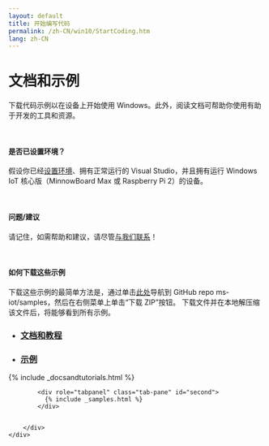 ```yaml
---
layout: default
title: 开始编写代码
permalink: /zh-CN/win10/StartCoding.htm
lang: zh-CN
---
```



<div class="row section-heading">
    <div class="col-md-12">
        <h1>文档和示例</h1>
        <p>下载代码示例以在设备上开始使用 Windows。此外，阅读文档可帮助你使用有助于开发的工具和资源。</p>
        <br/>
        <h4>是否已设置环境？</h4>
        <p>假设你已经<a href="{{site.baseurl}}/{{page.lang}}/GetStarted.htm">设置环境</a>、拥有正常运行的 Visual Studio，并且拥有运行 Windows IoT 核心版（MinnowBoard Max 或 Raspberry Pi 2）的设备。</p>
        <br/>
        <h4>问题/建议</h4>
        <p>请记住，如需帮助和建议，请尽管<a href="{{site.baseurl}}/{{page.lang}}/Community.htm#contact">与我们联系</a>！</p>
		<br/>
		<h4>如何下载这些示例</h4>
		<p>下载这些示例的最简单方法是，通过单击<a href="https://github.com/ms-iot/samples">此处</a>导航到 GitHub repo ms-iot/samples，然后在右侧菜单上单击“下载 ZIP”按钮。 下载文件并在本地解压缩该文件后，将能够看到所有示例。</p>
    </div>
    <div class="col-md-12">
        <div class="downloads-image"></div>
    </div>
</div>
<div class="section-heading">
    <div role="tabpanel">
        <ul class="nav nav-tabs" role="tablist">
            <li role="presentation" class="active"><a href="#first" aria-controls="first" role="tab" data-toggle="tab"><h3>文档和教程</h3></a></li>
            <li role="presentation"><a href="#second" aria-controls="second" role="tab" data-toggle="tab"><h3>示例</h3></a></li>
        </ul>
        <div class="tab-content">
            <div role="tabpanel" class="tab-pane active" id="first">
              {% include _docsandtutorials.html %}
            </div>

            <div role="tabpanel" class="tab-pane" id="second">
              {% include _samples.html %}
            </div>


        </div>
    </div>
</div>
